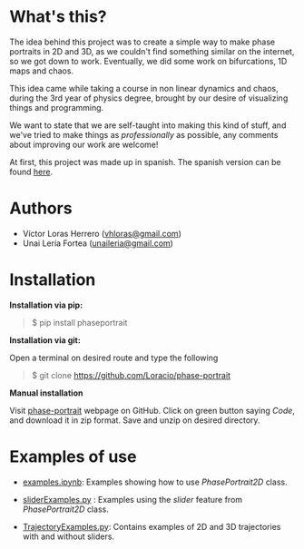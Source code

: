 # What's this?
The idea behind this project was to create a simple way to make phase portraits in 2D and 3D, as we couldn't find something similar on the internet, so we got down to work. Eventually, we did some work on bifurcations, 1D maps and chaos.

This idea came while taking a course in non linear dynamics and chaos, during the 3rd year of physics degree, brought by our desire of visualizing things and programming.

We want to state that we are self-taught into making this kind of stuff, and we've tried to make things as *professionally* as possible, any comments about improving our work are welcome!

At first, this project was made up in spanish. The spanish version can be found [here](https://github.com/Loracio/retrato-de-fases).
# Authors

- Víctor Loras Herrero (vhloras@gmail.com)
- Unai Lería Fortea (unaileria@gmail.com)

# Installation
**Installation via pip:**

> $ pip install phaseportrait

**Installation via git:**

Open a terminal on desired route and type the following
> $ git clone https://github.com/Loracio/phase-portrait

**Manual installation**

Visit [phase-portrait](https://github.com/Loracio/phase-portrait) webpage on GitHub. Click on green button saying *Code*, and download it in zip format.
Save and unzip on desired directory.

# Examples of use
- [examples.ipynb](https://github.com/Loracio/phase-portrait/examples/examples.ipynb):
Examples showing how to use *PhasePortrait2D* class.

- [sliderExamples.py](https://github.com/Loracio/phase-portrait/examples/sliderExamples.py) :
Examples using the *slider* feature from *PhasePortrait2D* class.

- [TrajectoryExamples.py](https://github.com/Loracio/phase-portrait/examples/TrajectoryExamples.py):
Contains examples of 2D and 3D trajectories with and without sliders.
